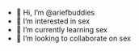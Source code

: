 - 👋 Hi, I’m @ariefbuddies
- 👀 I’m interested in sex
- 🌱 I’m currently learning sex
- 💞️ I’m looking to collaborate on sex

<!---
ariefbuddies/ariefbuddies is a ✨ special ✨ repository because its `README.md` (this file) appears on your GitHub profile.
You can click the Preview link to take a look at your changes.
--->
